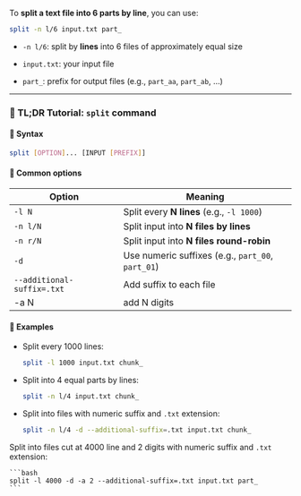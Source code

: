 To **split a text file into 6 parts by line**, you can use:

```bash
split -n l/6 input.txt part_
```

- `-n l/6`: split by **lines** into 6 files of approximately equal size
    
- `input.txt`: your input file
    
- `part_`: prefix for output files (e.g., `part_aa`, `part_ab`, ...)
    

---

### 🔹 TL;DR Tutorial: `split` command

#### 📌 **Syntax**

```bash
split [OPTION]... [INPUT [PREFIX]]
```

#### 📘 **Common options**

| Option                     | Meaning                                           |
| -------------------------- | ------------------------------------------------- |
| `-l N`                     | Split every **N lines** (e.g., `-l 1000`)         |
| `-n l/N`                   | Split input into **N files by lines**             |
| `-n r/N`                   | Split input into **N files round-robin**          |
| `-d`                       | Use numeric suffixes (e.g., `part_00`, `part_01`) |
| `--additional-suffix=.txt` | Add suffix to each file                           |
| -a N                       | add N digits                                      |

#### 🧪 **Examples**

- Split every 1000 lines:
    
    ```bash
    split -l 1000 input.txt chunk_
    ```
    
- Split into 4 equal parts by lines:
    
    ```bash
    split -n l/4 input.txt chunk_
    ```
    
- Split into files with numeric suffix and `.txt` extension:
    
    ```bash
    split -n l/4 -d --additional-suffix=.txt input.txt chunk_
    ```

 Split into files cut at 4000 line and 2 digits with numeric suffix and `.txt` extension:
    
    ```bash
    split -l 4000 -d -a 2 --additional-suffix=.txt input.txt part_
    ```
    
